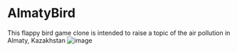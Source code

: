 # AlmatyBird
This flappy bird game clone is intended to raise a topic of the air pollution in Almaty, Kazakhstan
![image](https://user-images.githubusercontent.com/48477718/61108796-1f1c0580-a4a5-11e9-8a1e-691db1161d58.png)
